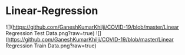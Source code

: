 # Linear-Regression
![](https://github.com/GaneshKumarKhilji/COVID-19/blob/master/Linear Regression Test Data.png?raw=true)
![](https://github.com/GaneshKumarKhilji/COVID-19/blob/master/Linear Regression Train Data.png?raw=true)

